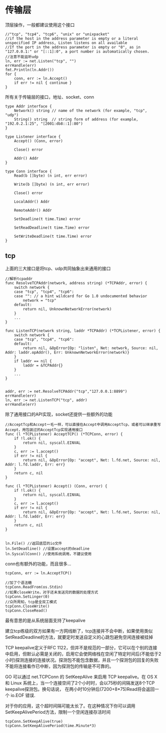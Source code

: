 # 传输层
顶层操作，一般都建议使用这个接口

```
//"tcp", "tcp4", "tcp6", "unix" or "unixpacket"
//if the host in the address parameter is empty or a literal unspecified IP address, Listen listens on all available
//If the port in the address parameter is empty or "0", as in  "127.0.0.1:" or "[::1]:0", a port number is automatically chosen.
//注意不能监听udp
ln, err := net.Listen("tcp", "")
errHandle(err)
fmt.Println(ln.Addr())
for {
    conn, err := ln.Accept()
    if err != nil { continue }
}
```

所有关于传输层的接口，地址、socket、conn
```
type Addr interface {
	Network() string // name of the network (for example, "tcp", "udp")
	String() string  // string form of address (for example, "192.0.2.1:25", "[2001:db8::1]:80")
}

type Listener interface {
	Accept() (Conn, error)

	Close() error

	Addr() Addr
}

type Conn interface {
	Read(b []byte) (n int, err error)

	Write(b []byte) (n int, err error)

	Close() error

	LocalAddr() Addr

	RemoteAddr() Addr

	SetDeadline(t time.Time) error

	SetReadDeadline(t time.Time) error

	SetWriteDeadline(t time.Time) error
}
```

## tcp
上面的三大接口是将tcp、udp共同抽象出来通用的接口
```
//解析tcpaddr
func ResolveTCPAddr(network, address string) (*TCPAddr, error) {
	switch network {
	case "tcp", "tcp4", "tcp6":
	case "": // a hint wildcard for Go 1.0 undocumented behavior
		network = "tcp"
	default:
		return nil, UnknownNetworkError(network)
	}
	...
}

func ListenTCP(network string, laddr *TCPAddr) (*TCPListener, error) {
	switch network {
	case "tcp", "tcp4", "tcp6":
	default:
		return nil, &OpError{Op: "listen", Net: network, Source: nil, Addr: laddr.opAddr(), Err: UnknownNetworkError(network)}
	}
	if laddr == nil {
		laddr = &TCPAddr{}
	}
	...
}


addr, err := net.ResolveTCPAddr("tcp","127.0.0.1:8899")
errHandle(err)
ln, err := net.ListenTCP("tcp", addr)
errHandle(err)
```

除了通用接口的API实现，socket还提供一些额外的功能

```
//AcceptTcp和Accept一毛一样，可以直接在Accept中调用AcceptTcp，或者可以继承重写Accept，用包装过的AcceptTcp实现通用接口
func (l *TCPListener) AcceptTCP() (*TCPConn, error) {
	if !l.ok() {
		return nil, syscall.EINVAL
	}
	c, err := l.accept()
	if err != nil {
		return nil, &OpError{Op: "accept", Net: l.fd.net, Source: nil, Addr: l.fd.laddr, Err: err}
	}
	return c, nil
}

func (l *TCPListener) Accept() (Conn, error) {
	if !l.ok() {
		return nil, syscall.EINVAL
	}
	c, err := l.accept()
	if err != nil {
		return nil, &OpError{Op: "accept", Net: l.fd.net, Source: nil, Addr: l.fd.laddr, Err: err}
	}
	return c, nil
}


ln.File() //返回底层的io文件
ln.SetDeadline() //设置accept的deadline
ln.SyscallConn() //使用系统调用，不建议使用
```

conn也有额外的功能，而且很多...
```
tcpConn, err := ln.AcceptTCP()

//加了个语法糖
tcpConn.ReadFrom(os.Stdin)
//如果closeWrite，对于还未发送完的数据的处理方式
tcpConn.SetLinger(0)
//众所周知，tcp是全双工模式
tcpConn.CloseWrite()
tcpConn.CloseRead()
```

最有意思的是从系统层面支持了keepalive

建立tcp练级的双方如果有一方网线断了，tcp连接并不会中断，如果使用类似SetReadDeadline的方法，就要定时发送自定义的心跳包避免空闲连接被挂掉

TCP keepalive定义于RFC 1122，但并不是规范的一部分，它可以在个别的连接中启用，但默认必需是关闭的，启用它会使网络栈在空闲了特定时间后(不能低于2小时)探测连接的连接状况。探测包不能包含数据，并且一个探测包的回复的失败不能将连接看作已中断，因为探测包的传输是不可靠的。

GO 可以通过 net.TCPConn 的 SetKeepAlive 来启用 TCP keepalive。在 OS X 和 Linux 系统上，当一个连接空间了2个小时时，会以75秒的间隔发送8个TCP keepalive探测包。换句话说， 在两小时10分钟后(7200+8*75)Read将会返回一个 io.EOF 错误.

对于你的应用，这个超时间隔可能太长了。在这种情况下你可以调用SetKeepAlivePeriod方法，限制一个空闲连接存活时间

```
tcpConn.SetKeepAlive(true)
tcpConn.SetKeepAlivePeriod(time.Minute*3)
```



